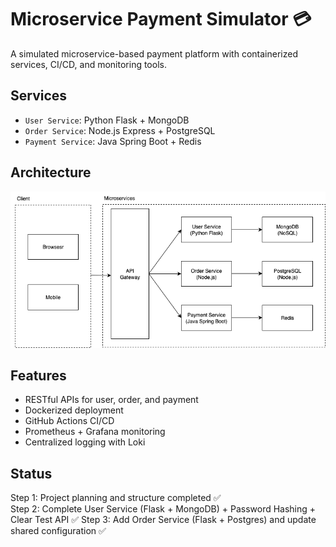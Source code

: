 # Microservice Payment Simulator 💳

A simulated microservice-based payment platform with containerized services, CI/CD, and monitoring tools.

## Services
- `User Service`: Python Flask + MongoDB
- `Order Service`: Node.js Express + PostgreSQL
- `Payment Service`: Java Spring Boot + Redis

## Architecture
![Architecture Diagram](./docs/architecture.png)

## Features
- RESTful APIs for user, order, and payment
- Dockerized deployment
- GitHub Actions CI/CD
- Prometheus + Grafana monitoring
- Centralized logging with Loki

## Status
Step 1: Project planning and structure completed ✅  
Step 2: Complete User Service (Flask + MongoDB) + Password Hashing + Clear Test API ✅
Step 3: Add Order Service (Flask + Postgres) and update shared configuration ✅

